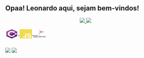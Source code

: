 ## Opaa! Leonardo aqui, sejam bem-vindos!

<div align="center">
  <a href="https://github.com/LeonardoBranbila">
  <img height="145em" src="https://github-readme-stats.vercel.app/api?username=LeonardoBranbila&show_icons=true&theme=nightowl&include_all_commits=true&count_private=true"/>
  <img height="145em" src="https://github-readme-stats.vercel.app/api/top-langs/?username=LeonardoBranbila&layout=compact&langs_count=7&theme=nightowl"/>
</div>
<div style="display: inline_block"><br>
  <img align="center" alt="Leo-Csharp" height="30" width="40" src="https://raw.githubusercontent.com/devicons/devicon/master/icons/csharp/csharp-original.svg">
  <img align="center" alt="Leo-Js" height="30" width="40" src="https://raw.githubusercontent.com/devicons/devicon/master/icons/javascript/javascript-plain.svg">
  <img align="center" alt="Leo-sql" height="30" width="40" src="https://raw.githubusercontent.com/devicons/devicon/master/icons/microsoftsqlserver/microsoftsqlserver-original-wordmark.svg">
</div>
  
  ##
  
<div> 
  
  <a href = "mailto:branbila.leo@gmail.com"><img src="https://img.shields.io/badge/-Gmail-%23333?style=for-the-badge&logo=gmail&logoColor=white" target="_blank"></a>
  <a href="https://www.linkedin.com/in/leobranbila/" target="_blank"><img src="https://img.shields.io/badge/-LinkedIn-%230077B5?style=for-the-badge&logo=linkedin&logoColor=white" target="_blank"></a>
 
</div>



